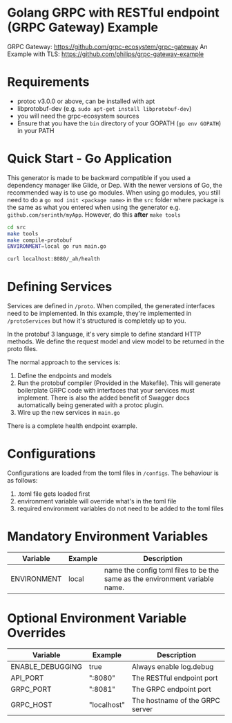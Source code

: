 # Golang GRPC with RESTful endpoint (GRPC Gateway) Example

GRPC Gateway: https://github.com/grpc-ecosystem/grpc-gateway
An Example with TLS: https://github.com/philips/grpc-gateway-example

# Requirements
- protoc v3.0.0 or above, can be installed with apt
- libprotobuf-dev (e.g. `sudo apt-get install libprotobuf-dev`)
- you will need the grpc-ecosystem sources
- Ensure that you have the `bin` directory of your GOPATH (`go env GOPATH`) in your PATH

# Quick Start - Go Application
This generator is made to be backward compatible if you used a dependency manager like Glide, or Dep. With the newer versions of Go, the recommended way is to use go modules. When using go modules, you still need to do a
`go mod init <package name>` in the `src` folder where package is the same as what you entered when using the generator e.g. `github.com/serinth/myApp`. However, do this **after** `make tools`

```bash
cd src
make tools
make compile-protobuf
ENVIRONMENT=local go run main.go

curl localhost:8080/_ah/health
```

# Defining Services

Services are defined in `/proto`. When compiled, the generated interfaces need to be implemented. In this example, they're implemented in `/protoServices` but how it's structured is completely up to you.

In the protobuf 3 language, it's very simple to define standard HTTP methods. We define the request model and view model to be returned in the proto files.

The normal approach to the services is:
 1. Define the endpoints and models
 2. Run the protobuf compiler (Provided in the Makefile). This will generate boilerplate GRPC code with interfaces that your services must implement. There is also the added benefit of Swagger docs automatically being generated with a protoc plugin.
 3. Wire up the new services in `main.go`

There is a complete health endpoint example.

# Configurations

Configurations are loaded from the toml files in `/configs`. The behaviour is as follows:
 
 1. .toml file gets loaded first
 2. environment variable will override what's in the toml file
 3. required environment variables do not need to be added to the toml files

# Mandatory Environment Variables
| Variable | Example | Description |
| --- | --- | --- |
| ENVIRONMENT | local | name the config toml files to be the same as the environment variable name.

# Optional Environment Variable Overrides
| Variable | Example | Description |
| --- | --- | --- |
| ENABLE_DEBUGGING | true | Always enable log.debug
| API_PORT | ":8080" | The RESTful endpoint port
| GRPC_PORT | ":8081" | The GRPC endpoint port
| GRPC_HOST | "localhost" | The hostname of the GRPC server
